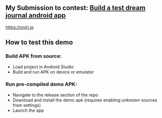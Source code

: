 ## My Submission to contest: [Build a test dream journal android app](https://www.freelancer.com/contest/build-a-test-dream-journal-android-app-h-2134951)

https://oniri.io


## How to test this demo
### Build APK from source:
* Load project in Android Studio
* Build and run APK on device or emulator

### Run pre-compiled demo APK:
* Navigate to the release section of the repo
* Download and install the demo apk (requires enabling unknown sources from settings)
* Launch the app